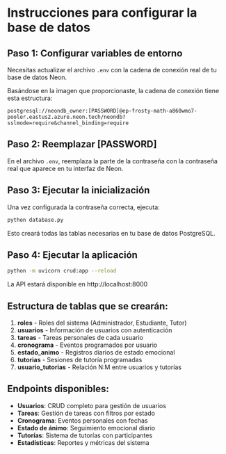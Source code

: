 # Instrucciones para configurar la base de datos

## Paso 1: Configurar variables de entorno

Necesitas actualizar el archivo `.env` con la cadena de conexión real de tu base de datos Neon.

Basándose en la imagen que proporcionaste, la cadena de conexión tiene esta estructura:

```
postgresql://neondb_owner:[PASSWORD]@ep-frosty-math-a860wmo7-pooler.eastus2.azure.neon.tech/neondb?sslmode=require&channel_binding=require
```

## Paso 2: Reemplazar [PASSWORD]

En el archivo `.env`, reemplaza la parte de la contraseña con la contraseña real que aparece en tu interfaz de Neon.

## Paso 3: Ejecutar la inicialización

Una vez configurada la contraseña correcta, ejecuta:

```bash
python database.py
```

Esto creará todas las tablas necesarias en tu base de datos PostgreSQL.

## Paso 4: Ejecutar la aplicación

```bash
python -m uvicorn crud:app --reload
```

La API estará disponible en http://localhost:8000

## Estructura de tablas que se crearán:

1. **roles** - Roles del sistema (Administrador, Estudiante, Tutor)
2. **usuarios** - Información de usuarios con autenticación
3. **tareas** - Tareas personales de cada usuario
4. **cronograma** - Eventos programados por usuario  
5. **estado_animo** - Registros diarios de estado emocional
6. **tutorias** - Sesiones de tutoría programadas
7. **usuario_tutorias** - Relación N:M entre usuarios y tutorías

## Endpoints disponibles:

- **Usuarios**: CRUD completo para gestión de usuarios
- **Tareas**: Gestión de tareas con filtros por estado
- **Cronograma**: Eventos personales con fechas
- **Estado de ánimo**: Seguimiento emocional diario  
- **Tutorías**: Sistema de tutorías con participantes
- **Estadísticas**: Reportes y métricas del sistema
